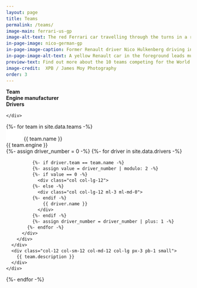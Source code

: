 ```yaml
---
layout: page
title: Teams
permalink: /teams/
image-main: ferrari-us-gp
image-alt-text: The red Ferrari car travelling through the turns in a race
in-page-image: nico-german-gp
in-page-image-caption: Former Renault driver Nico Hulkenberg driving in the rain during a wet 2019 German Grand Prix
in-page-image-alt-text: A yellow Renault car in the foreground leads multiple other Formula 1 cars in a rainy race
preview-text: Find out more about the 10 teams competing for the World Constructors' Championship. Mercedes are the reigning champions, and they face fierce competition from the likes of Ferrari and Red Bull.
image-credit:  XPB / James Moy Photography
order: 3
---
```


<div class="container">
  <div class="row">
    <div class="col-6 col-sm-6 col-md-3 col-lg-2 mt-auto">
      <strong>Team</strong>
    </div>
    <div class="col col-sm-6 col-md-3 col-lg-2 mt-auto">
      <strong>Engine manufacturer</strong>
    </div>
    <div class="col-12 col-sm-12 col-md col-lg-3 mt-auto d-none d-sm-none d-md-block">
      <strong>Drivers</strong>
    </div>
    <div class="col-12 mt-auto col-sm-12 col-md-12 col-lg px-3 pb-1 d-none d-sm-none d-md-none d-lg-block">

    </div>
  </div>
  {%- for team in site.data.teams -%}
      <div class="row align-middle border-top py-1 mt-1">
      <div class="col-6 col-sm-6 col-md-3 col-lg-2">
         <img src="/assets/images/flag_placeholder.png" class="flag flag-{{ team.country-code }}" /> <span class="pl-1">{{ team.name }}</span>
      </div>
      <div class="col col-sm-3 col-md-3 col-lg-2 px-3 pb-1">
        {{ team.engine }}
      </div>
      <div class="col-12 col-sm-12 col-md col-lg-3 pl-0">
        <div class="container">
          <div class="row">
            {%- assign driver_number = 0 -%}
            {%- for driver in site.data.drivers -%}

              {%- if driver.team == team.name -%}
              {%- assign value = driver_number | modulo: 2 -%}
              {%- if value == 0 -%}
                <div class="col col-lg-12">
              {%- else -%}
                <div class="col col-lg-12 ml-3 ml-md-0">
              {%- endif -%}
                  {{ driver.name }}
                </div>
              {%- endif -%}
              {%- assign driver_number = driver_number | plus: 1 -%}
            {%- endfor -%}
          </div>
        </div>
      </div>
      <div class="col-12 col-sm-12 col-md-12 col-lg px-3 pb-1 small">
        {{ team.description }}
      </div>
    </div>

  {%- endfor -%}
</div>

